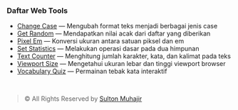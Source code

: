 ### Daftar Web Tools

-  [Change Case](https://sultonmuhajir.github.io/app/change-case/) — Mengubah format teks menjadi berbagai jenis case
-  [Get Random](https://sultonmuhajir.github.io/app/get-random/) — Mendapatkan nilai acak dari daftar yang diberikan
-  [Pixel Em](https://sultonmuhajir.github.io/app/pixel-em/) — Konversi ukuran antara satuan piksel dan em
-  [Set Statistics](https://sultonmuhajir.github.io/app/set-statistics/) — Melakukan operasi dasar pada dua himpunan
-  [Text Counter](https://sultonmuhajir.github.io/app/text-counter/) — Menghitung jumlah karakter, kata, dan kalimat pada teks
-  [Viewport Size](https://sultonmuhajir.github.io/app/viewport-size/) — Mengetahui ukuran lebar dan tinggi viewport browser
-  [Vocabulary Quiz](https://sultonmuhajir.github.io/app/vocabulary-quiz/) — Permainan tebak kata interaktif

<br>

> © All Rights Reserved by [Sulton Muhajir](https://sultonmuhajir.github.io/)
